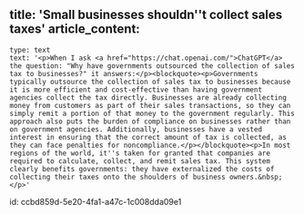 title: 'Small businesses shouldn''t collect sales taxes'
article_content:
  -
    type: text
    text: '<p>When I ask <a href="https://chat.openai.com/">ChatGPT</a> the question: "Why have governments outsourced the collection of sales tax to businesses?" it answers:</p><blockquote><p>Governments typically outsource the collection of sales tax to businesses because it is more efficient and cost-effective than having government agencies collect the tax directly. Businesses are already collecting money from customers as part of their sales transactions, so they can simply remit a portion of that money to the government regularly. This approach also puts the burden of compliance on businesses rather than on government agencies. Additionally, businesses have a vested interest in ensuring that the correct amount of tax is collected, as they can face penalties for noncompliance.</p></blockquote><p>In most regions of the world, it''s taken for granted that companies are required to calculate, collect, and remit sales tax. This system clearly benefits governments: they have externalized the costs of collecting their taxes onto the shoulders of business owners.&nbsp;</p>'
id: ccbd859d-5e20-4fa1-a47c-1c008dda09e1
